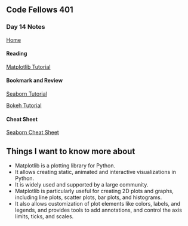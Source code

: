 ## Code Fellows 401

### Day 14 Notes

[Home](../README.md)

#### Reading
[Matplotlib Tutorial](https://www.labri.fr/perso/nrougier/teaching/matplotlib/)

#### Bookmark and Review
[Seaborn Tutorial](https://seaborn.pydata.org/tutorial.html)

[Bokeh Tutorial](https://mybinder.org/v2/gh/bokeh/bokeh-notebooks/master?filepath=tutorial%2F00%20-%20Introduction%20and%20Setup.ipynb)

#### Cheat Sheet
[Seaborn Cheat Sheet](https://s3.amazonaws.com/assets.datacamp.com/blog_assets/Python_Seaborn_Cheat_Sheet.pdf)

## Things I want to know more about

* Matplotlib is a plotting library for Python.
* It allows creating static, animated and interactive visualizations in Python.
* It is widely used and supported by a large community.
* Matplotlib is particularly useful for creating 2D plots and graphs, including line plots, scatter plots, bar plots, and histograms.
* It also allows customization of plot elements like colors, labels, and legends, and provides tools to add annotations, and control the axis limits, ticks, and scales.